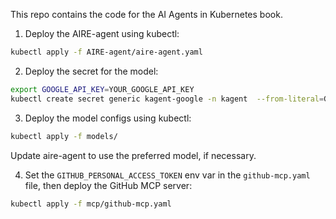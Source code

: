 This repo contains the code for the AI Agents in Kubernetes book.

1. Deploy the AIRE-agent using kubectl:

```bash
kubectl apply -f AIRE-agent/aire-agent.yaml
```

2. Deploy the secret for the model:

```bash
export GOOGLE_API_KEY=YOUR_GOOGLE_API_KEY
kubectl create secret generic kagent-google -n kagent  --from-literal=GOOGLE_API_KEY=$GOOGLE_API_KEY   --dry-run=client -oyaml | kubectl apply -f -
```

3. Deploy the model configs using kubectl:

```bash
kubectl apply -f models/
```

Update aire-agent to use the preferred model, if necessary.

4. Set the `GITHUB_PERSONAL_ACCESS_TOKEN` env var in the `github-mcp.yaml` file, then deploy the GitHub MCP server:


```bash
kubectl apply -f mcp/github-mcp.yaml
```

